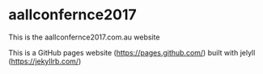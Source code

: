 # aallconfernce2017

This is the aallconfernce2017.com.au website

This is a GitHub pages website (https://pages.github.com/) built with jelyll (https://jekyllrb.com/)
